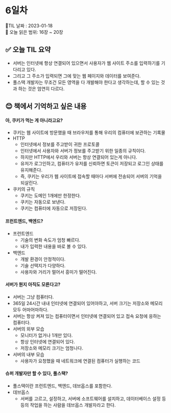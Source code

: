 # 6일차
🌳TIL 날짜 : 2023-01-18 <br>
🔖 오늘 읽은 범위: 16장 ~ 20장

## ✅ 오늘 TIL 요약
- 서버는 인터넷에 항상 연결되어 있으면서 사용자가 웹 사이트 주소를 입력하기를 기다리고 있다. 
- 그리고 그 주소가 입력되면 그에 맞는 웹 페이지와 데이터를 보여준다.
- 풀스택 개발자는 무조건 모든 영역을 다 개발해야 한다고 생각하는데, 할 수 있는 것과 하는 것은 엄연히 다르다.

## 😊 책에서 기억하고 싶은 내용
#### 아, 쿠키가 먹는 게 아니라고요?
- 쿠키는 웹 사이트에 방문했을 때 브라우저를 통해 우리의 컴퓨터에 보관하는 기록물
- HTTP
    - 인터넷에서 정보를 주고받이 귀한 프로토콜
    - 인터넷에서 사용자와 서버가 정보를 주고받기 위한 일종의 규칙이다.
    - 하지만 HTTP에서 우리와 서버는 항상 연결되어 있는게 아니다.
    - 유저가 로그인하고, 컴퓨터가 유저를 신뢰하면 토큰이 저장되고 로그인 상태를 유지해준다.
    - 즉, 쿠키는 우리가 웹 사이트에 접속할 때마다 서버에 전송되어 서버의 기억을 되살린다.
- 쿠키의 규칙
    - 쿠키는 도메인 1개에만 한정한다.
    - 쿠키는 자동으로 보낸다.
    - 쿠키는 컴퓨터에 자동으로 저장된다.

#### 프런트엔드, 백엔드?
- 프런트엔드
    - 기술의 변화 속도가 엄청 빠르다.
    - 내가 입력한 내용을 바로 볼 수 있다.
- 백엔드
    - 개발 환경이 안정적이다.
    - 기술 선택지가 다양하다.
    - 사용자와 거리가 멀어서 흥미가 떨어진다.

#### 서버가 뭔지 아직도 모른다고?
- 서버는 그냥 컴퓨터다.
- 365일 24시간 내내 인터넷에 연결되어 있어야하고, 서버 크기는 저장소와 메모리 모두 어마어마하다.
- 서버는 항상 켜져 있는 컴퓨터이면서 인터넷에 연결되어 있고 접속 요청에 응하는 컴퓨터다.
- 서버의 외부 모습
    - 모니터가 없거나 1개만 있다.
    - 항상 인터넷에 연결되어 있다.
    - 저장소와 메모리 크기는 엄청나다.
- 서버의 내부 모습
    - 사용자가 요청했을 때 네트워크에 연결된 컴퓨터가 실행하는 코드

#### 슈퍼 개발자만 할 수 있다, 풀스택?
- 풀스택이란 프런트엔드, 백엔드, 데브옵스를 포함한다.
- 데브옵스
    - 서버를 고르고, 설정하고, 서버에 소프트웨어를 설치하고, 데이터베이스 설정 등등의 작업을 하는 사람을 데브옵스 개발자라고 한다.
